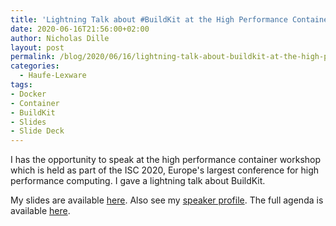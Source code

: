 ```yaml
---
title: 'Lightning Talk about #BuildKit at the High Performance Container Workshop'
date: 2020-06-16T21:56:00+02:00
author: Nicholas Dille
layout: post
permalink: /blog/2020/06/16/lightning-talk-about-buildkit-at-the-high-performance-container-workshop/
categories:
  - Haufe-Lexware
tags:
- Docker
- Container
- BuildKit
- Slides
- Slide Deck
---
```


I has the opportunity to speak at the high performance container workshop which is held as part of the ISC 2020, Europe's largest conference for high performance computing. I gave a lightning talk about BuildKit.

<!--more-->

My slides are available [here](https://github.com/nicholasdille/container-slides/releases/tag/2020-06-16). Also see my [speaker profile](https://2020.isc-program.com/presenter/?uid=6994395456106810747). The full agenda is available [here](http://qnib.org/2020/06/17/isc2020-hpcw/).
